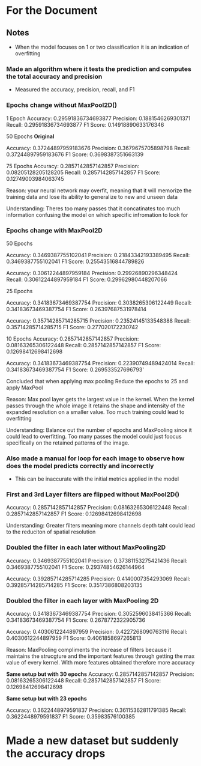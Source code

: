 # For the Document

## Notes 
- When the model focuses on 1 or two classification it is an indication of overfitting

### Made an algorithm where it tests the prediction and computes the total accuracy and precision
- Measured the accuracy, precision, recall, and F1

### Epochs change without MaxPool2D()

1 Epoch
Accuracy: 0.29591836734693877
Precision: 0.1881546269301371
Recall: 0.29591836734693877
F1 Score: 0.14918890633176346

50 Epochs **Original**

Accuracy: 0.37244897959183676
Precision: 0.3679675705898798
Recall: 0.37244897959183676
F1 Score: 0.3698387351663139

75 Epochs
Accuracy: 0.2857142857142857
Precision: 0.08205128205128205
Recall: 0.2857142857142857
F1 Score: 0.12749003984063745

Reason: 
 your neural network may overfit, meaning that it will memorize the training data and lose its ability to generalize to new and unseen data

Understanding: Theres too many passes that it concatinates too much information confusing the model on which specific infromation to look for

### Epochs change with MaxPool2D

50 Epochs

Accuracy: 0.3469387755102041
Precision: 0.21843342193389495
Recall: 0.3469387755102041
F1 Score: 0.25543516844789826

Accuracy: 0.30612244897959184
Precision: 0.29926890296348424
Recall: 0.30612244897959184
F1 Score: 0.29962980448207066

25 Epochs

Accuracy: 0.34183673469387754
Precision: 0.3038265306122449
Recall: 0.34183673469387754
F1 Score: 0.26397687531978414

Accuracy: 0.35714285714285715
Precision: 0.23524145133548388
Recall: 0.35714285714285715
F1 Score: 0.277020172230742

10 Epochs
Accuracy: 0.2857142857142857
Precision: 0.08163265306122448
Recall: 0.2857142857142857
F1 Score: 0.12698412698412698

Accuracy: 0.34183673469387754
Precision: 0.22390749489424014
Recall: 0.34183673469387754
F1 Score: 0.269533527696793'

Concluded that when applying max pooling Reduce the epochs to 25 and apply MaxPool 

Reason: Max pool layer gets the largest value in the kernel. When the kernel passes through the whole image it retains the shape and intensity of the expanded resolution on a smaller value. Too much training could lead to overfitting 

Understanding: Balance out the number of epochs and MaxPooling since it could lead to overfitting. Too many passes the model could just foocus specifically on the retained patterns of the image.  

### Also made a manual for loop for each image to observe how does the model predicts correctly and incorrectly
- This can be inaccurate with the initial metrics applied in the model 


### First and 3rd Layer filters are flipped without MaxPool2D()
Accuracy: 0.2857142857142857
Precision: 0.08163265306122448
Recall: 0.2857142857142857
F1 Score: 0.12698412698412698

Understanding: Greater filters meaning more channels depth taht could lead to the reduciton of spatial resolution 


### Doubled the filter in each later without MaxPooling2D
Accuracy: 0.3469387755102041
Precision: 0.37381153275421436
Recall: 0.3469387755102041
F1 Score: 0.29374854626144964


Accuracy: 0.39285714285714285
Precision: 0.4140007354293069
Recall: 0.39285714285714285
F1 Score: 0.3517386808203135

### Doubled the filter in each layer with MaxPooling 2D
Accuracy: 0.34183673469387754
Precision: 0.3052596038415366
Recall: 0.34183673469387754
F1 Score: 0.2678772322905736

Accuracy: 0.4030612244897959
Precision: 0.4227268090763116
Recall: 0.4030612244897959
F1 Score: 0.4061858697265813

Reason: MaxPooling compliments the increase of filters because it maintains the strucgture and the important features through getting the max value of every kernel. With more features obtained therefore more accuracy 

**Same setup but with 30 epochs**
Accuracy: 0.2857142857142857
Precision: 0.08163265306122448
Recall: 0.2857142857142857
F1 Score: 0.12698412698412698

**Same setup but with 23 epochs**

Accuracy: 0.3622448979591837
Precision: 0.36115362811791385
Recall: 0.3622448979591837
F1 Score: 0.35983576100385


# Made a new dataset but suddenly the accuracy drops 